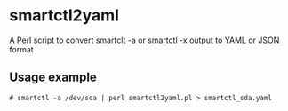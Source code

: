 # smartctl2yaml
A Perl script to convert smartclt -a or smartctl -x output to YAML or JSON format
## Usage example
```
# smartctl -a /dev/sda | perl smartctl2yaml.pl > smartctl_sda.yaml
```

